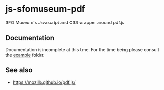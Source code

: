 # js-sfomuseum-pdf

SFO Museum's Javascript and CSS wrapper around pdf.js

## Documentation

Documentation is incomplete at this time. For the time being please consult the [example](example) folder.

## See also

* https://mozilla.github.io/pdf.js/